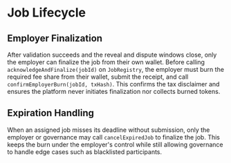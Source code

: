 # Job Lifecycle

## Employer Finalization

After validation succeeds and the reveal and dispute windows close, only the employer can finalize the job from their own wallet. Before calling `acknowledgeAndFinalize(jobId)` on `JobRegistry`, the employer must burn the required fee share from their wallet, submit the receipt, and call `confirmEmployerBurn(jobId, txHash)`. This confirms the tax disclaimer and ensures the platform never initiates finalization nor collects burned tokens.

## Expiration Handling

When an assigned job misses its deadline without submission, only the employer or governance may call `cancelExpiredJob` to finalize the job. This keeps the burn under the employer's control while still allowing governance to handle edge cases such as blacklisted participants.

